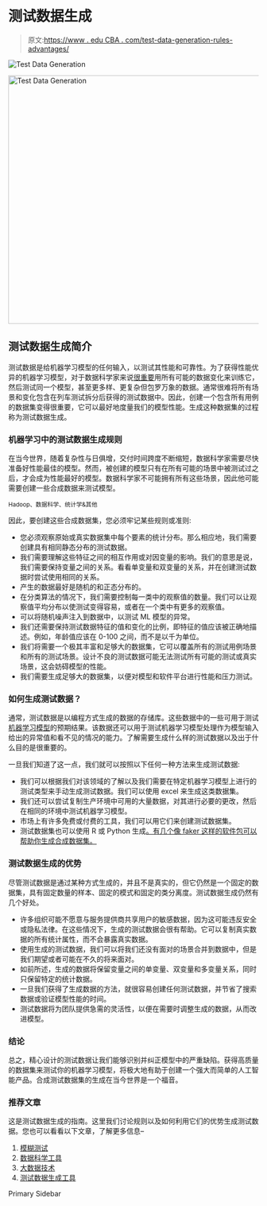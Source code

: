 # 测试数据生成

> 原文:[https://www . edu CBA . com/test-data-generation-rules-advantages/](https://www.educba.com/test-data-generation-rules-advantages/)

![Test Data Generation](../Images/71dc1ec1276c46adf9df37874ffb6113.png)

<noscript><img class="alignnone size-full wp-image-249847" src="../Images/71dc1ec1276c46adf9df37874ffb6113.png" alt="Test Data Generation" width="900" height="500" data-original-src="https://cdn.educba.com/academy/wp-content/uploads/2019/11/Test-Data-Generation.png"/></noscript>

## 测试数据生成简介

测试数据是给机器学习模型的任何输入，以测试其性能和可靠性。为了获得性能优异的机器学习模型，对于数据科学家来说[很重要](https://www.educba.com/what-is-a-data-scientist/)用所有可能的数据变化来训练它，然后测试同一个模型，甚至更多样、更复杂但包罗万象的数据。通常很难将所有场景和变化包含在列车测试拆分后获得的测试数据中。因此，创建一个包含所有用例的数据集变得很重要，它可以最好地度量我们的模型性能。生成这种数据集的过程称为测试数据生成。

### 机器学习中的测试数据生成规则

在当今世界，随着复杂性与日俱增，交付时间跨度不断缩短，数据科学家需要尽快准备好性能最佳的模型。然而，被创建的模型只有在所有可能的场景中被测试过之后，才会成为性能最好的模型。数据科学家不可能拥有所有这些场景，因此他可能需要创建一些合成数据来测试模型。

<small>Hadoop、数据科学、统计学&其他</small>

因此，要创建这些合成数据集，您必须牢记某些规则或准则:

*   您必须观察原始或真实数据集中每个要素的统计分布。那么相应地，我们需要创建具有相同静态分布的测试数据。
*   我们需要理解这些特征之间的相互作用或对因变量的影响。我们的意思是说，我们需要保持变量之间的关系。看看单变量和双变量的关系，并在创建测试数据时尝试使用相同的关系。
*   产生的数据最好是随机的和正态分布的。
*   在分类算法的情况下，我们需要控制每一类中的观察值的数量。我们可以让观察值平均分布以使测试变得容易，或者在一个类中有更多的观察值。
*   可以将随机噪声注入到数据中，以测试 ML 模型的异常。
*   我们还需要保持测试数据特征的值和变化的比例，即特征的值应该被正确地描述。例如，年龄值应该在 0-100 之间，而不是以千为单位。
*   我们将需要一个极其丰富和足够大的数据集，它可以覆盖所有的测试用例场景和所有的测试场景。设计不良的测试数据可能无法测试所有可能的测试或真实场景，这会妨碍模型的性能。
*   我们需要生成足够大的数据集，以便对模型和软件平台进行性能和压力测试。

### 如何生成测试数据？

通常，测试数据是以编程方式生成的数据的存储库。这些数据中的一些可用于测试[机器学习模型](https://www.educba.com/machine-learning-models/)的预期结果。该数据还可以用于测试机器学习模型处理作为模型输入给出的异常值和看不见的情况的能力。了解需要生成什么样的测试数据以及出于什么目的是很重要的。

一旦我们知道了这一点，我们就可以按照以下任何一种方法来生成测试数据:

*   我们可以根据我们对该领域的了解以及我们需要在特定机器学习模型上进行的测试类型来手动生成测试数据。我们可以使用 excel 来生成这类数据集。
*   我们还可以尝试复制生产环境中可用的大量数据，对其进行必要的更改，然后在相同的环境中测试机器学习模型。
*   市场上有许多免费或付费的工具，我们可以用它们来创建测试数据集。
*   测试数据集也可以使用 R 或 Python 生成[。有几个像 faker 这样的软件包可以帮助你生成合成数据集。](https://www.educba.com/r-vs-python/)

### 测试数据生成的优势

尽管测试数据是通过某种方式生成的，并且不是真实的，但它仍然是一个固定的数据集，具有固定数量的样本、固定的模式和固定的类分离度。测试数据生成仍然有几个好处。

*   许多组织可能不愿意与服务提供商共享用户的敏感数据，因为这可能违反安全或隐私法律。在这些情况下，生成的测试数据会很有帮助。它可以复制真实数据的所有统计属性，而不会暴露真实数据。
*   使用生成的测试数据，我们可以将我们还没有面对的场景合并到数据中，但是我们期望或者可能在不久的将来面对。
*   如前所述，生成的数据将保留变量之间的单变量、双变量和多变量关系，同时只保留特定的统计数据。
*   一旦我们获得了生成数据的方法，就很容易创建任何测试数据，并节省了搜索数据或验证模型性能的时间。
*   测试数据将为团队提供急需的灵活性，以便在需要时调整生成的数据，从而改进模型。

### 结论

总之，精心设计的测试数据让我们能够识别并纠正模型中的严重缺陷。获得高质量的数据集来测试你的机器学习模型，将极大地有助于创建一个强大而简单的人工智能产品。合成测试数据集的生成在当今世界是一个福音。

### 推荐文章

这是测试数据生成的指南。这里我们讨论规则以及如何利用它们的优势生成测试数据。您也可以看看以下文章，了解更多信息–

1.  [模糊测试](https://www.educba.com/fuzz-testing/)
2.  [数据科学工具](https://www.educba.com/data-science-tools/)
3.  [大数据技术](https://www.educba.com/big-data-technologies/)
4.  [测试数据生成工具](https://www.educba.com/test-data-generation-tool/)

<footer class="entry-footer">

<aside class="sidebar sidebar-primary widget-area" role="complementary" aria-label="Primary Sidebar">Primary Sidebar</aside>

</footer>